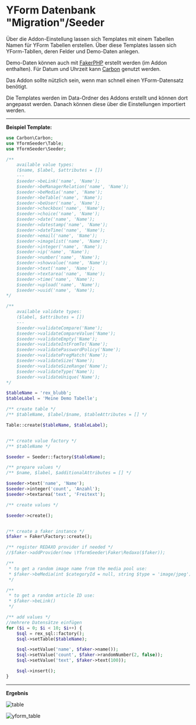 # YForm Datenbank "Migration"/Seeder

Über die Addon-Einstellung lassen sich Templates mit einem Tabellen Namen für YForm Tabellen erstellen.
Über diese Templates lassen sich YForm-Tabllen, deren Felder und Demo-Daten anlegen.

Demo-Daten können auch mit [FakerPHP](https://fakerphp.github.io/) erstellt werden (im Addon enthalten).
Für Datum und Uhrzeit kann [Carbon](https://github.com/briannesbitt/carbon) genutzt werden.

Das Addon sollte nützlich sein, wenn man schnell einen YForm-Datensatz benötigt.

Die Templates werden im Data-Ordner des Addons erstellt und können dort angepasst werden. Danach können diese über die Einstellungen importiert werden.

---

**Beispiel Template:**

```php
use Carbon\Carbon;
use YformSeeder\Table;
use YformSeeder\Seeder;

/**
    available value types:
    ($name, $label, $attributes = [])
    ---
    $seeder->beLink('name', 'Name');
    $seeder->beManagerRelation('name', 'Name');
    $seeder->beMedia('name', 'Name');
    $seeder->beTable('name', 'Name');
    $seeder->beUser('name', 'Name');
    $seeder->checkbox('name', 'Name');
    $seeder->choice('name', 'Name');
    $seeder->date('name', 'Name');
    $seeder->datestamp('name', 'Name');
    $seeder->dateTime('name', 'Name');
    $seeder->email('name', 'Name');
    $seeder->imagelist('name', 'Name');
    $seeder->integer('name', 'Name');
    $seeder->ip('name', 'Name');
    $seeder->number('name', 'Name');
    $seeder->showvalue('name', 'Name');
    $seeder->text('name', 'Name');
    $seeder->textarea('name', 'Name');
    $seeder->time('name', 'Name');
    $seeder->upload('name', 'Name');
    $seeder->uuid('name', 'Name');
*/

/**
    available validate types:
    ($label, $attributes = [])
    ---
    $seeder->validateCompare('Name');
    $seeder->validateCompareValue('Name');
    $seeder->validateEmpty('Name');
    $seeder->validateIntFromTo('Name');
    $seeder->validatePasswordPolicy('Name');
    $seeder->validatePregMatch('Name');
    $seeder->validateSize('Name');
    $seeder->validateSizeRange('Name');
    $seeder->validateType('Name');
    $seeder->validateUnique('Name');
*/

$tableName = 'rex_blubb';
$tableLabel = 'Meine Demo Tabelle';

/** create table */
/** $tableName, $label/$name, $tableAttributes = [] */

Table::create($tableName, $tableLabel);


/** create value factory */
/** $tableName */

$seeder = Seeder::factory($tableName);

/** prepare values */
/** $name, $label, $additionalAttributes = [] */

$seeder->text('name', 'Name');
$seeder->integer('count', 'Anzahl');
$seeder->textarea('text', 'Freitext');

/** create values */

$seeder->create();


/** create a faker instance */
$faker = Faker\Factory::create();

/** register REDAXO provider if needed */
//$faker->addProvider(new \YformSeeder\Faker\Redaxo($faker));

/**
 * to get a random image name from the media pool use:
 * $faker->beMedia(int $categoryId = null, string $type = 'image/jpeg')
 */

/**
 * to get a random article ID use:
 * $faker->beLink()
 */

/** add values */
//mehrere Datensätze einfügen
for ($i = 0; $i < 10; $i++) {
    $sql = rex_sql::factory();
    $sql->setTable($tableName);

    $sql->setValue('name', $faker->name());
    $sql->setValue('count', $faker->randomNumber(2, false));
    $sql->setValue('text', $faker->text(100));

    $sql->insert();
}
```

---

**Ergebnis**

![table](https://user-images.githubusercontent.com/2708231/167286105-d3c6319b-3101-46d5-a7bf-73a0ed7b09e1.png)

![yform_table](https://user-images.githubusercontent.com/2708231/167286785-28a7d915-edb5-4aa7-a87d-fc6e8fba8a28.png)
